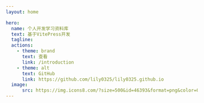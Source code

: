 ```yaml
---
layout: home

hero:
  name: 个人开发学习资料库
  text: 基于VitePress开发
  tagline: 
  actions:
    - theme: brand
      text: 查看
      link: /introduction
    - theme: alt
      text: GitHub
      link: https://github.com/lily0325/lily0325.github.io
  image:
      src: https://img.icons8.com/?size=500&id=46393&format=png&color=000000
---
```

